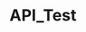 # API_Test


<!---START OF CONTENT ---
<script>
// Define the content you want to show instead of your markdown README in Template
var Template = `		
			
			
<link rel="stylesheet" href="https://cdn.jsdelivr.net/npm/bootstrap@3.3.7/dist/css/bootstrap.min.css" integrity="sha384-BVYiiSIFeK1dGmJRAkycuHAHRg32OmUcww7on3RYdg4Va+PmSTsz/K68vbdEjh4u" crossorigin="anonymous">
			
<style>
html, body {
    height: 100%;
}
html {
    display: table;
    margin: auto;
	  overflow: hidden;
}
body {
    display: table-cell;
    vertical-align: middle;
}
/* make keyframes that tell the start state and the end state of our object */
 html {
  scroll-behavior: smooth;
}
@-webkit-keyframes fadeIn { from { opacity:0; } to { opacity:1; } }
@-moz-keyframes fadeIn { from { opacity:0; } to { opacity:1; } }
@keyframes fadeIn { from { opacity:0; } to { opacity:1; } }
 
.fade-in {
	opacity:0;  /* make things invisible upon start */
	-webkit-animation:fadeIn ease-in 1;  /* call our keyframe named fadeIn, use animation ease-in and repeat it only 1 time */
	-moz-animation:fadeIn ease-in 1;
	animation:fadeIn ease-in 1;
 
	-webkit-animation-fill-mode:forwards;  /* this makes sure that after animation is done we remain at the last keyframe value (opacity: 1)*/
	-moz-animation-fill-mode:forwards;
	animation-fill-mode:forwards;
 
	-webkit-animation-duration:1s;
	-moz-animation-duration:1s;
	animation-duration:1s;
}
 
.fade-in.one {
-webkit-animation-delay: 0.7s;
-moz-animation-delay: 0.7s;
animation-delay: 0.7s;
}
 
body {
    font-size: 14px;
    font-family: 'Work Sans', sans-serif;
    color: #666;    
}
h1 {
    color: #222;
}
.intro {
    font-size: 5em;
    font-weight: bold;
}
.blurb {
    font-size: 1em;
    text-align: center;
}
</style>

<h1 style="text-align:center;" class="fade-in one intro">It Works</h1>
<p class="fade-in two blurb">Welcome To API </p> `



document.body.innerHTML = Template </script>

